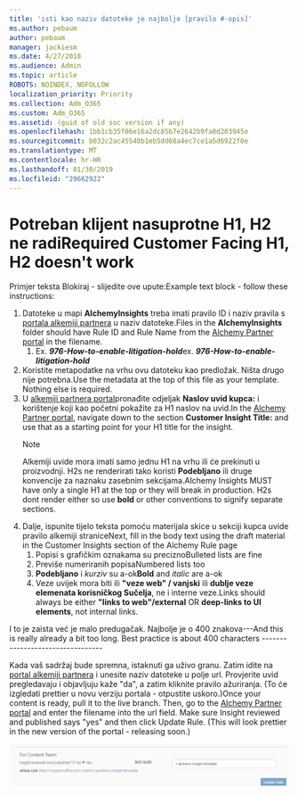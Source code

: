 ```yaml
---
title: 'isti kao naziv datoteke je najbolje [pravilo #-opis]'
ms.author: pebaum
author: pebaum
manager: jackiesm
ms.date: 4/27/2018
ms.audience: Admin
ms.topic: article
ROBOTS: NOINDEX, NOFOLLOW
localization_priority: Priority
ms.collection: Adm_O365
ms.custom: Adm_O365
ms.assetid: (guid of old soc version if any)
ms.openlocfilehash: 1bb1cb35f06e16a2dc85b7e2642b9fa0d203945e
ms.sourcegitcommit: b032c2ac45540b1eb5dd68a4ec7ce1a5d6922f0e
ms.translationtype: MT
ms.contentlocale: hr-HR
ms.lasthandoff: 01/30/2019
ms.locfileid: "29662922"
---
```

# <a name="required-customer-facing-h1-h2-doesnt-work"></a><span data-ttu-id="3f205-102">Potreban klijent nasuprotne H1, H2 ne radi</span><span class="sxs-lookup"><span data-stu-id="3f205-102">Required Customer Facing H1, H2 doesn't work</span></span>
<span data-ttu-id="3f205-103">Primjer teksta Blokiraj - slijedite ove upute:</span><span class="sxs-lookup"><span data-stu-id="3f205-103">Example text block - follow these instructions:</span></span>

1. <span data-ttu-id="3f205-104">Datoteke u mapi **AlchemyInsights** treba imati pravilo ID i naziv pravila s [portala alkemiji partnera](https://alchemyportal.azurewebsites.net) u naziv datoteke.</span><span class="sxs-lookup"><span data-stu-id="3f205-104">Files in the **AlchemyInsights** folder should have Rule ID and Rule Name from the [Alchemy Partner portal](https://alchemyportal.azurewebsites.net) in the filename.</span></span>
    1. <span data-ttu-id="3f205-p101">Ex. ***976-How-to-enable-litigation-hold***</span><span class="sxs-lookup"><span data-stu-id="3f205-p101">ex. ***976-How-to-enable-litigation-hold***</span></span>
1. <span data-ttu-id="3f205-p102">Koristite metapodatke na vrhu ovu datoteku kao predložak. Ništa drugo nije potrebna.</span><span class="sxs-lookup"><span data-stu-id="3f205-p102">Use the metadata at the top of this file as your template. Nothing else is required.</span></span>
1. <span data-ttu-id="3f205-109">U [alkemiji partnera portal](https://alchemyportal.azurewebsites.net)pronađite odjeljak **Naslov uvid kupca:** i korištenje koji kao početni pokažite za H1 naslov na uvid.</span><span class="sxs-lookup"><span data-stu-id="3f205-109">In the [Alchemy Partner portal](https://alchemyportal.azurewebsites.net), navigate down to the section **Customer Insight Title:** and use that as a starting point for your H1 title for the insight.</span></span> 
    > [!NOTE]
    > <span data-ttu-id="3f205-p103">Alkemiji uvide mora imati samo jednu H1 na vrhu ili će prekinuti u proizvodnji. H2s ne renderirati tako koristi **Podebljano** ili druge konvencije za naznaku zasebnim sekcijama.</span><span class="sxs-lookup"><span data-stu-id="3f205-p103">Alchemy Insights MUST have only a single H1 at the top or they will break in production. H2s dont render either so use **bold** or other conventions to signify separate sections.</span></span>
1. <span data-ttu-id="3f205-112">Dalje, ispunite tijelo teksta pomoću materijala skice u sekciji kupca uvide pravilo alkemiji stranice</span><span class="sxs-lookup"><span data-stu-id="3f205-112">Next, fill in the body text using the draft material in the Customer Insights section of the Alchemy Rule page</span></span>
    1. <span data-ttu-id="3f205-113">Popisi s grafičkim oznakama su precizno</span><span class="sxs-lookup"><span data-stu-id="3f205-113">Bulleted lists are fine</span></span>
    1. <span data-ttu-id="3f205-114">Previše numeriranih popisa</span><span class="sxs-lookup"><span data-stu-id="3f205-114">Numbered lists too</span></span>
    1. <span data-ttu-id="3f205-115">**Podebljano** i *kurziv* su a-ok</span><span class="sxs-lookup"><span data-stu-id="3f205-115">**Bold** and *italic* are a-ok</span></span>
    1. <span data-ttu-id="3f205-116">Veze uvijek mora biti ili **"veze web" / vanjski** ili **dublje veze elemenata korisničkog Sučelja**, ne i interne veze.</span><span class="sxs-lookup"><span data-stu-id="3f205-116">Links should always be either **"links to web"/external** OR **deep-links to UI elements**, not internal links.</span></span>

<span data-ttu-id="3f205-p104">I to je zaista već je malo predugačak. Najbolje je o 400 znakova---</span><span class="sxs-lookup"><span data-stu-id="3f205-p104">And this is really already a bit too long. Best practice is about 400 characters ---------------------------------</span></span>

<span data-ttu-id="3f205-p105">Kada vaš sadržaj bude spremna, istaknuti ga uživo granu. Zatim idite na [portal alkemiji partnera](https://alchemyportal.azurewebsites.net) i unesite naziv datoteke u polje url. Provjerite uvid pregledavaju i objavljuju kaže "da", a zatim kliknite pravilo ažuriranja. (To će izgledati prettier u novu verziju portala - otpustite uskoro.)</span><span class="sxs-lookup"><span data-stu-id="3f205-p105">Once your content is ready, pull it to the live branch. Then, go to the [Alchemy Partner portal](https://alchemyportal.azurewebsites.net) and enter the filename into the url field. Make sure Insight reviewed and published says "yes" and then click Update Rule. (This will look prettier in the new version of the portal - releasing soon.)</span></span>

![URL polje](media/for-content-team.PNG)

